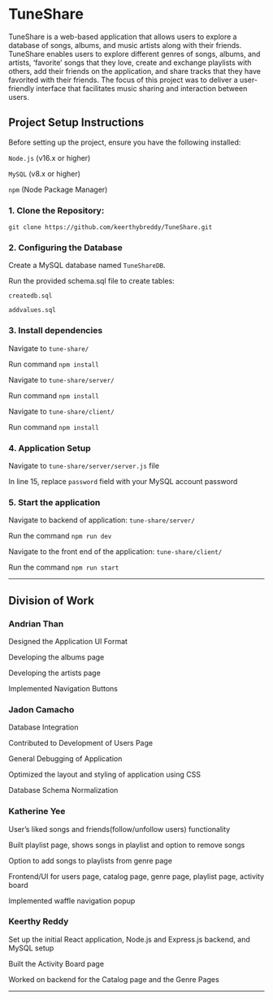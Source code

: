 # TuneShare

TuneShare is a web-based application that allows users to explore a database of songs, albums, and music artists along with their friends. TuneShare enables users to explore different genres of songs, albums, and artists, ‘favorite’ songs that they love, create and exchange playlists with others, add their friends on the application, and share tracks that they have favorited with their friends. The focus of this project was to deliver a user-friendly interface that facilitates music sharing and interaction between users.

## Project Setup Instructions

Before setting up the project, ensure you have the following installed:

`Node.js` (v16.x or higher)

`MySQL` (v8.x or higher)

`npm` (Node Package Manager)


### 1. Clone the Repository:
   `git clone https://github.com/keerthybreddy/TuneShare.git`

### 2. Configuring the Database
Create a MySQL database named `TuneShareDB`.

Run the provided schema.sql file to create tables:

`createdb.sql`

`addvalues.sql`

### 3. Install dependencies
Navigate to `tune-share/`

Run command `npm install`

Navigate to `tune-share/server/`

Run command `npm install`

Navigate to `tune-share/client/`

Run command `npm install`

### 4. Application Setup
Navigate to `tune-share/server/server.js` file

In line 15, replace `password` field with your MySQL account password

### 5. Start the application
Navigate to backend of application: `tune-share/server/`

Run the command `npm run dev`

Navigate to the front end of the application: `tune-share/client/`

Run the command `npm run start`

---

## Division of Work

### Andrian Than
Designed the Application UI Format

Developing the albums page

Developing the artists page

Implemented Navigation Buttons

### Jadon Camacho
Database Integration

Contributed to Development of Users Page

General Debugging of Application

Optimized the layout and styling of application using CSS 

Database Schema Normalization

### Katherine Yee
User’s liked songs and friends(follow/unfollow users) functionality

Built playlist page, shows songs in playlist and option to remove songs

Option to add songs to playlists from genre page

Frontend/UI for users page, catalog page, genre page, playlist page, activity board

Implemented waffle navigation popup

### Keerthy Reddy
Set up the initial React application, Node.js and Express.js backend, and MySQL setup

Built the Activity Board page

Worked on backend for the Catalog page and the Genre Pages

---
